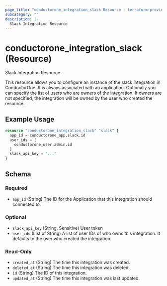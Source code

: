```yaml
---
page_title: "conductorone_integration_slack Resource - terraform-provider-conductorone"
subcategory: ""
description: |-
  Slack Integration Resource
---
```


# conductorone_integration_slack (Resource)

Slack Integration Resource

This resource allows you to configure an instance of the slack integration in ConductorOne.
It is always associated with an application. Optionally you can specify the list of users who are owners of the integration.
If owners are not specified, the integration will be owned by the user who created the resource.

## Example Usage

```terraform
resource "conductorone_integration_slack" "slack" {
  app_id = conductorone_app.slack.id
  user_ids = [
    conductorone_user.admin.id
  ]
  slack_api_key = "..."
}
```

<!-- schema generated by tfplugindocs -->
## Schema

### Required

- `app_id` (String) The ID for the Application that this integration should connected to.

### Optional

- `slack_api_key` (String, Sensitive) User token
- `user_ids` (List of String) A list of user IDs of who owns this integration. It defaults to the user who created the integration.

### Read-Only

- `created_at` (String) The time this integration was created.
- `deleted_at` (String) The time this integration was deleted.
- `id` (String) The ID of this integration.
- `updated_at` (String) The time this integration was last updated.
